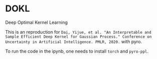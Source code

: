# DOKL
Deep Optimal Kernel Learning

This is an reproduction for `Dai, Yijue, et al. "An Interpretable and Sample Efficient Deep Kernel for Gaussian Process." Conference on Uncertainty in Artificial Intelligence. PMLR, 2020.` with pyro.

To run the code in the ipynb, one needs to install `torch` and `pyro-ppl`.

